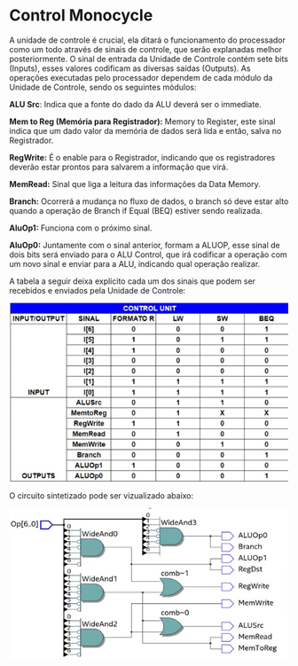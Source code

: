 # Control Monocycle

A unidade de controle é crucial, ela ditará o funcionamento do processador como um todo através de sinais de controle, que serão explanadas melhor posteriormente.
O sinal de entrada da Unidade de Controle contém sete bits (Inputs), esses valores codificam as diversas saídas (Outputs). As operações executadas pelo processador dependem de cada módulo da Unidade de Controle, sendo os seguintes módulos:

**ALU Src**: Indica que a fonte do dado da ALU deverá ser o immediate.

**Mem to Reg (Memória para Registrador):** Memory to Register, este sinal indica que um dado valor da memória de dados será lida e então, salva no Registrador.

**RegWrite:** É o enable para o Registrador, indicando que os registradores deverão estar prontos para salvarem a informação que virá.

**MemRead:** Sinal que liga a leitura das informações da Data Memory.

**Branch:** Ocorrerá a mudança no fluxo de dados, o branch só deve estar alto quando a operação de Branch if Equal (BEQ) estiver sendo realizada.

**AluOp1:** Funciona com o próximo sinal.

**AluOp0:** Juntamente com o sinal anterior, formam a ALUOP, esse sinal de dois bits será enviado para o ALU Control, que irá codificar a operação com um novo sinal e enviar para a ALU, indicando qual operação realizar.

A tabela a seguir deixa explícito cada um dos sinais que podem ser recebidos e enviados pela Unidade de Controle:

![ControlTabela](ControlTabela.jpg)

O circuito sintetizado pode ser vizualizado abaixo:

![ControlCircuito](ControlCircuito.jpg)
